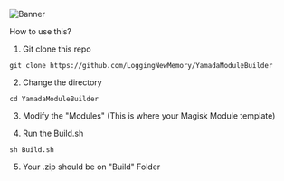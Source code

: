 ![Banner](https://github.com/user-attachments/assets/7cb24be5-9714-481d-8225-0f4f95c1ae97)

How to use this?

1. Git clone this repo
```
git clone https://github.com/LoggingNewMemory/YamadaModuleBuilder
```
2. Change the directory
```
cd YamadaModuleBuilder
```
3. Modify the "Modules" (This is where your Magisk Module template)

4. Run the Build.sh
```
sh Build.sh
```
5. Your .zip should be on "Build" Folder
